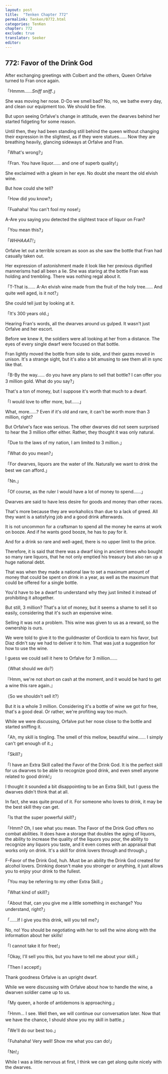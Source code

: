 ```yaml
---
layout: post
title:  "Tenken Chapter 772"
permalink: Tenken/0772.html
categories: TenKen
chapter: 772
exclude: true
translator: Seeker
editor: 
---
```

<h2 id="ch772">772: Favor of the Drink God</h2>
<p>After exchanging greetings with Colbert and the others, Queen Orfalve turned to Fran once again.</p>

<p>「Hmmm……<em>Sniff sniff</em>.」</p>

<p>She was moving her nose. D-Do we smell bad? No, no, we bathe every day, and clean our equipment too. We should be fine.</p>

<p>But upon seeing Orfalve's change in attitude, even the dwarves behind her started fidgeting for some reason.</p>

<p>Until then, they had been standing still behind the queen without changing their expression in the slightest, as if they were statues…… Now they are breathing heavily, glancing sideways at Orfalve and Fran.</p>

<p>「What's wrong?」</p>
<p>「Fran. You have liquor…… and one of superb quality!」</p>

<p>She exclaimed with a gleam in her eye. No doubt she meant the old elvish wine.</p>

<p>But how could she tell?</p>

<p>「How did you know?」</p>
<p>「Fuahaha! You can't fool my nose!」</p>

<p>A-Are you saying you detected the slightest trace of liquor on Fran?</p>

<p>「You mean this?」</p>
<p>「<em>WHHAAAT!</em>」</p>

<p>Orfalve let out a terrible scream as soon as she saw the bottle that Fran had casually taken out.</p>

<p>Her expression of astonishment made it look like her previous dignified mannerisms had all been a lie. She was staring at the bottle Fran was holding and trembling. There was nothing regal about it.</p>

<p>「T-That is…… A-An elvish wine made from the fruit of the holy tree…… And quite well aged, is it not?」</p>

<p>She could tell just by looking at it.</p>

<p>「It's 300 years old.」</p>

<p>Hearing Fran's words, all the dwarves around us gulped. It wasn't just Orfalve and her escort.</p>

<p>Before we knew it, the soldiers were all looking at her from a distance. The eyes of every single dwarf were focused on that bottle.</p>

<p>Fran lightly moved the bottle from side to side, and their gazes moved in unison. It's a strange sight, but it's also a bit amusing to see them all in sync like that.</p>

<p>「B-By the way…… do you have any plans to sell that bottle? I can offer you 3 million gold. What do you say?」</p>

<p>That's a ton of money, but I suppose it's worth that much to a dwarf.</p>

<p>「I would love to offer more, but……」</p>

<p>What, more……? Even if it's old and rare, it can't be worth more than 3 million, right?</p>

<p>But Orfalve's face was serious. The other dwarves did not seem surprised to hear the 3 million offer either. Rather, they thought it was only natural.</p>

<p>「Due to the laws of my nation, I am limited to 3 million.」</p>
<p>「What do you mean?」</p>
<p>「For dwarves, liquors are the water of life. Naturally we want to drink the best we can afford.」</p>
<p>「Nn.」</p>
<p>「Of course, as the ruler I would have a lot of money to spend……」</p>

<p>Dwarves are said to have less desire for goods and money than other races.</p>

<p>That's more because they are workaholics than due to a lack of greed. All they want is a satisfying job and a good drink afterwards.</p>

<p>It is not uncommon for a craftsman to spend all the money he earns at work on booze. And if he wants good booze, he has to pay for it.</p>

<p>And for a drink so rare and well-aged, there is no upper limit to the price.</p>

<p>Therefore, it is said that there was a dwarf king in ancient times who bought so many rare liquors, that he not only emptied his treasury but also ran up a huge national debt.</p>

<p>That was when they made a national law to set a maximum amount of money that could be spent on drink in a year, as well as the maximum that could be offered for a single bottle.</p>

<p>You'd have to be a dwarf to understand why they just limited it instead of prohibiting it altogether.</p>

<p>But still, 3 million? That's a lot of money, but it seems a shame to sell it so easily, considering that it's such an expensive wine.</p>

<p>Selling it was not a problem. This wine was given to us as a reward, so the ownership is ours.</p>

<p>We were told to give it to the guildmaster of Gordicia to earn his favor, but Diaz didn't say we had to deliver it to him. That was just a suggestion for how to use the wine.</p>

<p>I guess we could sell it here to Orfalve for 3 million……</p>

<p>（What should we do?）</p>
<p>『Hmm, we're not short on cash at the moment, and it would be hard to get a wine this rare again.』</p>
<p>（So we shouldn't sell it?）</p>

<p>But it is a whole 3 million. Considering it's a bottle of wine we got for free, that's a good deal. Or rather, we're profiting way too much.</p>

<p>While we were discussing, Orfalve put her nose close to the bottle and started sniffing it.</p>

<p>「Ah, my skill is tingling. The smell of this mellow, beautiful wine…… I simply can't get enough of it.」</p>
<p>「Skill?」</p>
<p>「I have an Extra Skill called the Favor of the Drink God. It is the perfect skill for us dwarves to be able to recognize good drink, and even smell anyone related to good drink!」</p>

<p>I thought it sounded a bit disappointing to be an Extra Skill, but I guess the dwarves didn't think that at all.</p>

<p>In fact, she was quite proud of it. For someone who loves to drink, it may be the best skill they can get.</p>

<p>「Is that the super powerful skill?」</p>
<p>「Hmm? Oh, I see what you mean. The Favor of the Drink God offers no combat abilities. It does have a storage that doubles the aging of liquors, the ability to increase the quality of the liquors you pour, the ability to recognize any liquors you taste, and it even comes with an appraisal that works only on drink. It's a skill for drink lovers through and through.」</p>

<p>F-Favor of the Drink God, huh. Must be an ability the Drink God created for alcohol lovers. Drinking doesn't make you stronger or anything, it just allows you to enjoy your drink to the fullest.</p>

<p>「You may be referring to my other Extra Skill.」</p>
<p>「What kind of skill?」</p>
<p>「About that, can you give me a little something in exchange? You understand, right?」</p>
<p>「……If I give you this drink, will you tell me?」</p>

<p>No, no! You should be negotiating with her to sell the wine along with the information about her skills!</p>

<p>「I cannot take it for free!」</p>
<p>「Okay, I'll sell you this, but you have to tell me about your skill.」</p>
<p>「Then I accept!」</p>

<p>Thank goodness Orfalve is an upright dwarf.</p>

<p>While we were discussing with Orfalve about how to handle the wine, a dwarven soldier came up to us.</p>

<p>「My queen, a horde of antidemons is approaching.」</p>
<p>「Hmm… I see. Well then, we will continue our conversation later. Now that we have the chance, I should show you my skill in battle.」</p>
<p>「We'll do our best too.」</p>
<p>「Fuhahaha! Very well! Show me what you can do!」</p>
<p>「Nn!」</p>

<p>While I was a little nervous at first, I think we can get along quite nicely with the dwarves.</p>



